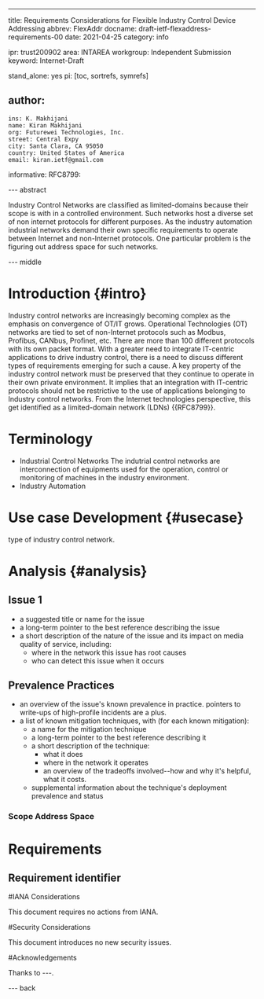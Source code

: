 ---
title: Requirements Considerations for Flexible Industry Control Device Addressing 
abbrev: FlexAddr 
docname: draft-ietf-flexaddress-requirements-00
date: 2021-04-25
category: info

ipr: trust200902
area: INTAREA
workgroup: Independent Submission
keyword: Internet-Draft

stand_alone: yes
pi: [toc, sortrefs, symrefs]

author:
 -
    ins: K. Makhijani
    name: Kiran Makhijani
    org: Futurewei Technologies, Inc.
    street: Central Expy
    city: Santa Clara, CA 95050
    country: United States of America
    email: kiran.ietf@gmail.com

informative:
  RFC8799:

--- abstract

Industry Control Networks are classified as limited-domains because their scope is with in a controlled 
environment. Such networks host a diverse set of non internet protocols for different purposes. As the industry automation  industrial networks
demand their own specific requirements to operate between Internet and non-Internet protocols. One particular problem is the
figuring out address space for such networks.

--- middle

# Introduction {#intro}

Industry control networks are increasingly becoming complex as the emphasis on convergence of OT/IT 
grows. Operational Technologies (OT) networks are tied to set of non-Internet protocols such as 
Modbus, Profibus, CANbus, Profinet, etc. There are more than 100 different protocols with its own packet format. With a greater need to integrate IT-centric applications to drive industry control, there is a need to discuss different types of requirements emerging for such a cause. A key property of the industry control network must be preserved that they continue to operate in their own private environment. It implies that an integration with IT-centric protocols should not be restrictive to the use of applications belonging to Industry control networks. From the Internet technologies perspective, this get identified as  a limited-domain network (LDNs) {{RFC8799}}.

# Terminology
* Industrial Control Networks
The indutrial control networks are  interconnection of equipments used for the operation, control or monitoring of machines in the industry environment.
* Industry Automation

# Use case Development {#usecase}
type of industry control network.

# Analysis {#analysis}
## Issue 1
 
 * a suggested title or name for the issue
 * a long-term pointer to the best reference describing the issue
 * a short description of the nature of the issue and its impact on media quality of service, including:
   * where in the network this issue has root causes
   * who can detect this issue when it occurs
## Prevalence Practices
 * an overview of the issue's known prevalence in practice.  pointers to write-ups of high-profile incidents are a plus.
 * a list of known mitigation techniques, with (for each known mitigation):
   * a name for the mitigation technique
   * a long-term pointer to the best reference describing it
   * a short description of the technique:
     * what it does
     * where in the network it operates
     * an overview of the tradeoffs involved--how and why it's helpful, what it costs.
   * supplemental information about the technique's deployment prevalence and status

### Scope Address Space

#  Requirements

## Requirement identifier 




#IANA Considerations

This document requires no actions from IANA.

#Security Considerations

This document introduces no new security issues.

#Acknowledgements

Thanks to ---.

--- back

